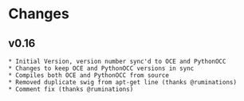 Changes
=======


v0.16
-----
    * Initial Version, version number sync'd to OCE and PythonOCC
    * Changes to keep OCE and PythonOCC versions in sync
    * Compiles both OCE and PythonOCC from source
    * Removed duplicate swig from apt-get line (thanks @ruminations)
    * Comment fix (thanks @ruminations)
